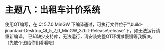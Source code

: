 # 主题八：出租车计价系统
使用QT编写，在 Qt 5.7.0 MinGW 下编译通过，可执行文件位于"\build-jinantaxi-Desktop_Qt_5_7_0_MinGW_32bit-Release\release"下，如无法运行请重新编译。
已知缺少支持库，无法运行，请安装完整QT环境或慢慢等我解决。（先放个图给你们看看吧）
